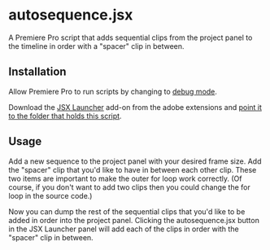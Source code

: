 # autosequence.jsx

A Premiere Pro script that adds sequential clips from the project panel to the timeline in order with a "spacer" clip in between.

## Installation

Allow Premiere Pro to run scripts by changing to [debug mode](https://youtu.be/-QOrJgykr-4?t=238).

Download the [JSX Launcher](https://exchange.adobe.com/creativecloud.details.12096.jsx-launcher.html) add-on from the adobe extensions and [point it to the folder that holds this script](https://youtu.be/qR4YBb2K2hI?t=66).

## Usage
Add a new sequence to the project panel with your desired frame size. Add the "spacer" clip that you'd like to have in between each other clip. These two items are important to make the outer for loop work correctly. (Of course, if you don't want to add two clips then you could change the for loop in the source code.) 

Now you can dump the rest of the sequential clips that you'd like to be added in order into the project panel. Clicking the autosequence.jsx button in the JSX Launcher panel will add each of the clips in order with the "spacer" clip in between.
